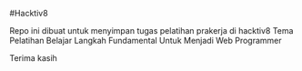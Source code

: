 #Hacktiv8

Repo ini dibuat untuk menyimpan tugas pelatihan prakerja di hacktiv8
Tema Pelatihan Belajar Langkah Fundamental Untuk Menjadi Web Programmer

Terima kasih
